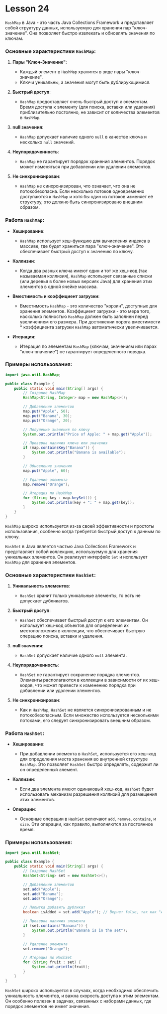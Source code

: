 # Lesson 24

`HashMap` в Java - это часть Java Collections Framework и представляет собой структуру данных, используемую для хранения пар "ключ-значение". Она позволяет быстро извлекать и обновлять значения по ключам. 

### Основные характеристики `HashMap`:

1. **Пары "Ключ-Значение"**:
    - Каждый элемент в `HashMap` хранится в виде пары "ключ-значение".
    - Ключи уникальны, а значения могут быть дублирующимися.

2. **Быстрый доступ**:
    - `HashMap` предоставляет очень быстрый доступ к элементам. Время доступа к элементу (для поиска, вставки или удаления) приблизительно постоянно, не зависит от количества элементов в `HashMap`.

3. **null значения**:
    - `HashMap` допускает наличие одного `null` в качестве ключа и несколько `null` значений.

4. **Неупорядоченность**:
    - `HashMap` не гарантирует порядок хранения элементов. Порядок может изменяться при добавлении или удалении элементов.

5. **Не синхронизирован**:
    - `HashMap` не синхронизирован, что означает, что она не потокобезопасна. Если несколько потоков одновременно доступаются к `HashMap` и хотя бы один из потоков изменяет её структуру, это должно быть синхронизировано внешним образом.

### Работа `HashMap`:

- **Хеширование**:
    - `HashMap` использует хеш-функцию для вычисления индекса в массиве, где будет храниться пара "ключ-значение". Это обеспечивает быстрый доступ к значению по ключу.

- **Коллизии**:
    - Когда два разных ключа имеют один и тот же хеш-код (так называемая коллизия), `HashMap` использует связанные списки (или деревья в более новых версиях Java) для хранения этих элементов в одной ячейке массива.

- **Вместимость и коэффициент загрузки**:
    - Вместимость `HashMap` - это количество "корзин", доступных для хранения элементов. Коэффициент загрузки - это мера того, насколько полностью `HashMap` должен быть заполнен перед увеличением его размера. При достижении порога вместимости * коэффициента загрузки `HashMap` автоматически увеличивается.

- **Итерация**:
    - Итерация по элементам `HashMap` (ключам, значениям или парах "ключ-значение") не гарантирует определенного порядка.

### Примеры использования:

```java
import java.util.HashMap;

public class Example {
    public static void main(String[] args) {
        // Создание HashMap
        HashMap<String, Integer> map = new HashMap<>();

        // Добавление элементов
        map.put("Apple", 50);
        map.put("Banana", 30);
        map.put("Orange", 20);

        // Получение значения по ключу
        System.out.println("Price of Apple: " + map.get("Apple"));

        // Проверка наличия ключа или значения
        if (map.containsKey("Banana")) {
            System.out.println("Banana is available");
        }

        // Обновление значения
        map.put("Apple", 60);

        // Удаление элемента
        map.remove("Orange");

        // Итерация по HashMap
        for (String key : map.keySet()) {
            System.out.println(key + ": " + map.get(key));
        }
    }
}


```

`HashMap` широко используется из-за своей эффективности и простоты использования, особенно когда требуется быстрый доступ к данным по ключу.

`HashSet` в Java является частью Java Collections Framework и представляет собой коллекцию, используемую для хранения уникальных элементов. Он реализует интерфейс `Set` и использует `HashMap` для хранения элементов. 

### Основные характеристики `HashSet`:

1. **Уникальность элементов**:
    - `HashSet` хранит только уникальные элементы, то есть не допускает дубликатов.

2. **Быстрый доступ**:
    - `HashSet` обеспечивает быстрый доступ к его элементам. Он использует хеш-код объектов для определения их местоположения в коллекции, что обеспечивает быструю операцию поиска, вставки и удаления.

3. **null значения**:
    - `HashSet` допускает наличие одного `null` элемента.

4. **Неупорядоченность**:
    - `HashSet` не гарантирует сохранение порядка элементов. Элементы располагаются в коллекции в зависимости от их хеш-кодов, что может привести к изменению порядка при добавлении или удалении элементов.

5. **Не синхронизирован**:
    - Как и `HashMap`, `HashSet` не является синхронизированным и не потокобезопасным. Если множество используется несколькими потоками, его следует синхронизировать внешним образом.

### Работа `HashSet`:

- **Хеширование**:
    - При добавлении элемента в `HashSet`, используется его хеш-код для определения места хранения во внутренней структуре `HashMap`. Это позволяет `HashSet` быстро определять, содержит ли он определенный элемент.

- **Коллизии**:
    - Если два элемента имеют одинаковый хеш-код, `HashSet` будет использовать механизм разрешения коллизий для размещения этих элементов.

- **Операции**:
    - Основные операции в `HashSet` включают `add`, `remove`, `contains`, и `size`. Эти операции, как правило, выполняются за постоянное время.

### Примеры использования:

```java
import java.util.HashSet;

public class Example {
    public static void main(String[] args) {
        // Создание HashSet
        HashSet<String> set = new HashSet<>();

        // Добавление элементов
        set.add("Apple");
        set.add("Banana");
        set.add("Orange");

        // Попытка добавить дубликат
        boolean isAdded = set.add("Apple"); // Вернет false, так как "Apple" уже есть в наборе

        // Проверка наличия элемента
        if (set.contains("Banana")) {
            System.out.println("Banana is in the set");
        }

        // Удаление элемента
        set.remove("Orange");

        // Итерация по HashSet
        for (String fruit : set) {
            System.out.println(fruit);
        }
    }
}
```

`HashSet` широко используется в случаях, когда необходимо обеспечить уникальность элементов, и важна скорость доступа к этим элементам. Он особенно полезен в задачах, связанных с наборами данных, где порядок элементов не имеет значения.
